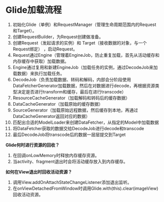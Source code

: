 # Glide加载流程

1. 初始化Glide（单例）和RequestManager（管理生命周期范围内的Request和Target）。
2. 创建RequestBuilder，为Request创建做准备。
3. 创建Request（发起请求的实例）和 Target（接收数据的对象，与一个Request绑定） ，启动Request。
4. Request通过Engine（管理着EngineJob，防止重复加载，首先从活动缓存和内存缓存中获取）加载数据。
5. Engine通过复用和新建EngineJob（加载任务的实例，通过DecodeJob来加载数据）来执行加载任务。
6. DecodeJob（负责加载数据、转码和解码，内部会分阶段使用DataFetcherGenerator加载数据，然后在对数据进行decode，再根据资源类型决定是否进行transform和缓存，最后在进行transcode） 
7. ResourceCacheGenerator（加载解码和转码后的缓存数据）
8. DataCacheGenerator（加载原始的缓存数据）
9. SourceGenerator（加载原始远程数据，然后缓存到本地，再通过DataCacheGenerator返回对应的数据） 
10. 匹配出合适的ModelLoader来创建DataFetcher，从指定的Model中加载数据
11. 将DataFetcher获取的数据交给DecodeJob进行decode和transcode
12. 最后DecodeJob将transcode后的数据一层层提交到Target

**Glide何时进行资源的回收？**

1. 在回调onLowMemory时释放内存缓存资源。
2. 当activity、fragment退出时会将活动缓存放入到内存缓存。

**如何在View退出时回收活动资源？**

1. 调用View.addOnAttachStateChangeListener添加退出监听。
2. 在onViewDetachedFromWindow时调用Glide.with(this).clear(imageView)回收活动资源。